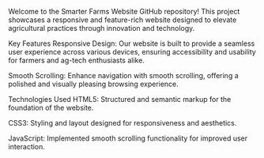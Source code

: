 Welcome to the Smarter Farms Website GitHub repository! This project showcases a responsive and feature-rich website designed to elevate agricultural practices through innovation and technology.

Key Features
Responsive Design: Our website is built to provide a seamless user experience across various devices, ensuring accessibility and usability for farmers and ag-tech enthusiasts alike.

Smooth Scrolling: Enhance navigation with smooth scrolling, offering a polished and visually pleasing browsing experience.

Technologies Used
HTML5: Structured and semantic markup for the foundation of the website.

CSS3: Styling and layout designed for responsiveness and aesthetics.

JavaScript: Implemented smooth scrolling functionality for improved user interaction.
